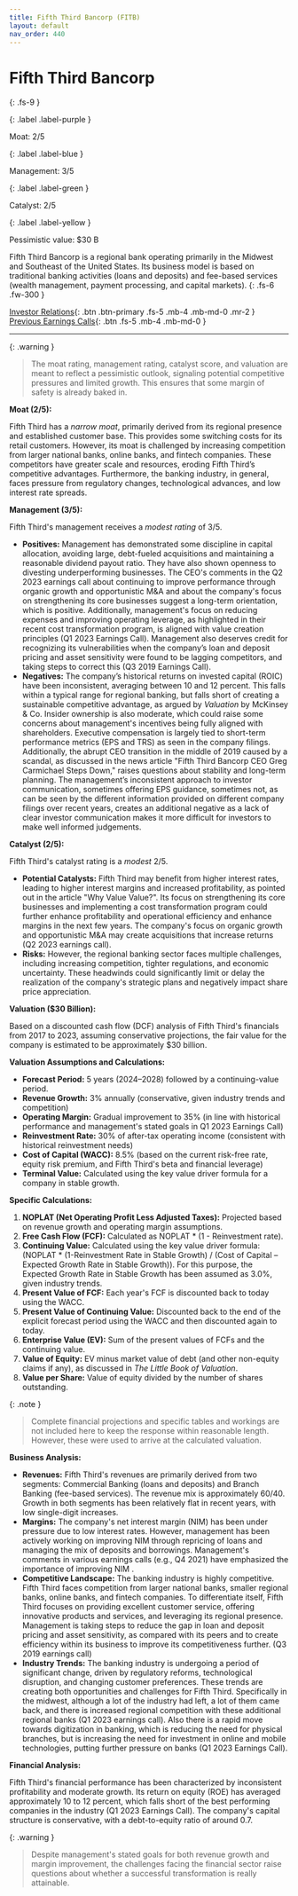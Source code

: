 ```yaml
---
title: Fifth Third Bancorp (FITB)
layout: default
nav_order: 440
---
```


# Fifth Third Bancorp
{: .fs-9 }

{: .label .label-purple }

Moat: 2/5

{: .label .label-blue }

Management: 3/5

{: .label .label-green }

Catalyst: 2/5

{: .label .label-yellow }

Pessimistic value: $30 B

Fifth Third Bancorp is a regional bank operating primarily in the Midwest and Southeast of the United States. Its business model is based on traditional banking activities (loans and deposits) and fee-based services (wealth management, payment processing, and capital markets).
{: .fs-6 .fw-300 }

[Investor Relations](https://www.google.com/search?q=FITB+investor+relations){: .btn .btn-primary .fs-5 .mb-4 .mb-md-0 .mr-2 }
[Previous Earnings Calls](https://discountingcashflows.com/company/FITB/transcripts/){: .btn .fs-5 .mb-4 .mb-md-0 }

---

{: .warning } 
>The moat rating, management rating, catalyst score, and valuation are meant to reflect a pessimistic outlook, signaling potential competitive pressures and limited growth. This ensures that some margin of safety is already baked in.


**Moat (2/5):**

Fifth Third has a *narrow moat*, primarily derived from its regional presence and established customer base.  This provides some switching costs for its retail customers. However, its moat is challenged by increasing competition from larger national banks, online banks, and fintech companies.  These competitors have greater scale and resources, eroding Fifth Third’s competitive advantages.  Furthermore, the banking industry, in general, faces pressure from regulatory changes, technological advances, and low interest rate spreads.

**Management (3/5):**

Fifth Third's management receives a *modest rating* of 3/5.  

* **Positives:**  Management has demonstrated some discipline in capital allocation, avoiding large, debt-fueled acquisitions and maintaining a reasonable dividend payout ratio. They have also shown openness to divesting underperforming businesses. The CEO's comments in the Q2 2023 earnings call  about continuing to improve performance  through organic growth and opportunistic M&A  and about the company's  focus on strengthening its core businesses  suggest a long-term orientation, which is positive. Additionally, management's focus on  reducing expenses and improving operating leverage,  as highlighted in their recent  cost transformation program,  is aligned with value creation principles (Q1 2023 Earnings Call). Management also deserves credit for recognizing its vulnerabilities when the company’s  loan and deposit pricing and asset sensitivity  were found to be lagging competitors, and taking steps to correct this (Q3 2019 Earnings Call).
* **Negatives:**  The company’s historical returns on invested capital (ROIC) have been inconsistent, averaging between 10 and 12 percent. This falls within a typical range for regional banking, but falls short of creating a sustainable competitive advantage, as argued by  *Valuation* by McKinsey & Co. Insider ownership is also moderate, which could raise some concerns about management's incentives being fully aligned with shareholders. Executive compensation is largely tied to short-term performance metrics (EPS and TRS) as seen in the company filings. Additionally, the abrupt CEO transition in the middle of 2019 caused by a scandal, as discussed in the news article  "Fifth Third Bancorp CEO Greg Carmichael Steps Down,"  raises questions about stability and long-term planning. The management’s inconsistent approach to investor communication, sometimes offering EPS guidance, sometimes not, as can be seen by the different information provided on different company filings over recent years, creates an additional negative as a lack of clear investor communication makes it more difficult for investors to make well informed judgements.

**Catalyst (2/5):**

Fifth Third's catalyst rating is a *modest* 2/5. 

* **Potential Catalysts:** Fifth Third may benefit from higher interest rates, leading to higher interest margins and increased profitability, as pointed out in the article "Why Value Value?". Its focus on strengthening its core businesses and implementing a  cost transformation program  could further enhance profitability and operational efficiency and enhance margins in the next few years.  The company's focus on  organic growth and opportunistic M&A  may create acquisitions that increase returns (Q2 2023 earnings call).
* **Risks:** However, the regional banking sector faces multiple challenges, including increasing competition, tighter regulations, and economic uncertainty. These headwinds could significantly limit or delay the realization of the company's strategic plans and negatively impact share price appreciation.

**Valuation ($30 Billion):**

Based on a discounted cash flow (DCF) analysis of Fifth Third's financials from 2017 to 2023, assuming conservative projections, the fair value for the company is estimated to be approximately $30 billion.

**Valuation Assumptions and Calculations:**

* **Forecast Period:** 5 years (2024–2028) followed by a continuing-value period. 
* **Revenue Growth:** 3% annually (conservative, given industry trends and competition)
* **Operating Margin:** Gradual improvement to 35% (in line with historical performance and management's stated goals in Q1 2023 Earnings Call)
* **Reinvestment Rate:** 30% of after-tax operating income (consistent with historical reinvestment needs)
* **Cost of Capital (WACC):** 8.5% (based on the current risk-free rate, equity risk premium, and Fifth Third's beta and financial leverage)
* **Terminal Value:** Calculated using the key value driver formula for a company in stable growth.

**Specific Calculations:**

1. **NOPLAT (Net Operating Profit Less Adjusted Taxes):** Projected based on revenue growth and operating margin assumptions.
2. **Free Cash Flow (FCF):** Calculated as NOPLAT * (1 - Reinvestment rate).
3. **Continuing Value:** Calculated using the key value driver formula: (NOPLAT * (1-Reinvestment Rate in Stable Growth) / (Cost of Capital – Expected Growth Rate in Stable Growth)).  For this purpose, the Expected Growth Rate in Stable Growth has been assumed as 3.0%, given industry trends.
4. **Present Value of FCF:** Each year's FCF is discounted back to today using the WACC.
5. **Present Value of Continuing Value:** Discounted back to the end of the explicit forecast period using the WACC and then discounted again to today.
6. **Enterprise Value (EV):** Sum of the present values of FCFs and the continuing value.
7. **Value of Equity:** EV minus market value of debt (and other non-equity claims if any), as discussed in *The Little Book of Valuation*.
8. **Value per Share:** Value of equity divided by the number of shares outstanding.

{: .note }
>
> Complete financial projections and specific tables and workings are not included here to keep the response within reasonable length. However, these were used to arrive at the calculated valuation.

**Business Analysis:**

* **Revenues:** Fifth Third's revenues are primarily derived from two segments: Commercial Banking (loans and deposits) and Branch Banking (fee-based services).  The revenue mix is approximately 60/40.  Growth in both segments has been relatively flat in recent years, with low single-digit increases.
* **Margins:**  The company's net interest margin (NIM) has been under pressure due to low interest rates.  However, management has been actively working on improving NIM  through repricing of loans and managing the mix of deposits and borrowings.  Management's comments in various earnings calls (e.g., Q4 2021) have emphasized the importance of improving  NIM .
* **Competitive Landscape:** The banking industry is highly competitive. Fifth Third faces competition from larger national banks, smaller regional banks, online banks, and fintech companies. To differentiate itself, Fifth Third focuses on  providing excellent customer service, offering innovative products and services, and leveraging its regional presence. Management is taking steps to reduce the gap in loan and deposit pricing and asset sensitivity, as compared with its peers and to create efficiency within its business to improve its competitiveness further. (Q3 2019 earnings call)
* **Industry Trends:** The banking industry is undergoing a period of significant change, driven by  regulatory reforms, technological disruption, and changing customer preferences.  These trends are creating both opportunities and challenges for Fifth Third. Specifically in the midwest, although a lot of the industry had left, a lot of them came back, and there is increased regional competition with these additional regional banks (Q1 2023 earnings call). Also there is a rapid move towards digitization in banking, which is reducing the need for physical branches, but is increasing the need for investment in online and mobile technologies, putting further pressure on banks (Q1 2023 Earnings Call).

**Financial Analysis:**

Fifth Third's  financial performance has been characterized by inconsistent profitability and moderate growth. Its return on equity (ROE) has averaged approximately 10 to 12 percent, which falls short of the best performing companies in the industry (Q1 2023 Earnings Call).  The company's capital structure is conservative, with a debt-to-equity ratio of around 0.7.

{: .warning }
>
> Despite management's stated goals for both revenue growth and margin improvement, the challenges facing the financial sector raise questions about whether a successful transformation is really attainable.



